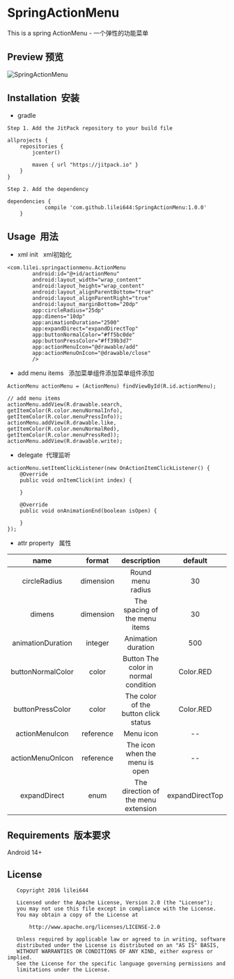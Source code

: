 # SpringActionMenu
This is a spring ActionMenu - 一个弹性的功能菜单

Preview  预览
-------------
![SpringActionMenu](https://github.com/lilei644/SpringActionMenu/blob/master/preview/preview.gif)

## Installation &nbsp;安装
* gradle

```
Step 1. Add the JitPack repository to your build file

allprojects {
    repositories {
        jcenter()

        maven { url "https://jitpack.io" }
    }
}
```
```
Step 2. Add the dependency

dependencies {
            compile 'com.github.lilei644:SpringActionMenu:1.0.0'
    }
```

## Usage &nbsp;用法
* xml init &nbsp; xml初始化
```
<com.lilei.springactionmenu.ActionMenu
        android:id="@+id/actionMenu"
        android:layout_width="wrap_content"
        android:layout_height="wrap_content"
        android:layout_alignParentBottom="true"
        android:layout_alignParentRight="true"
        android:layout_marginBottom="20dp"
        app:circleRadius="25dp"
        app:dimens="10dp"
        app:animationDuration="2500"
        app:expandDirect="expandDirectTop"
        app:buttonNormalColor="#ff5bc0de"
        app:buttonPressColor="#ff39b3d7"
        app:actionMenuIcon="@drawable/add"
        app:actionMenuOnIcon="@drawable/close"
        />
```

* add menu items &nbsp; 添加菜单组件添加菜单组件添加

```
ActionMenu actionMenu = (ActionMenu) findViewById(R.id.actionMenu);

// add menu items
actionMenu.addView(R.drawable.search, getItemColor(R.color.menuNormalInfo), getItemColor(R.color.menuPressInfo));
actionMenu.addView(R.drawable.like, getItemColor(R.color.menuNormalRed), getItemColor(R.color.menuPressRed));
actionMenu.addView(R.drawable.write);
```

* delegate &nbsp;代理监听
```
actionMenu.setItemClickListener(new OnActionItemClickListener() {
    @Override
    public void onItemClick(int index) {

    }

    @Override
    public void onAnimationEnd(boolean isOpen) {

    }
});
```

* attr property &nbsp; 属性

|name|format|description|default|
|:---:|:---:|:---:|:---:|
| circleRadius| dimension| Round menu radius| 30
| dimens| dimension| The spacing of the menu items| 30
| animationDuration| integer| Animation duration| 500
| buttonNormalColor| color| Button The color in normal condition|  Color.RED
| buttonPressColor| color|The color of the button click status|Color.RED
| actionMenuIcon| reference| Menu icon| --
| actionMenuOnIcon| reference| The icon when the menu is open| --
| expandDirect| enum | The direction of the menu extension|expandDirectTop

## Requirements &nbsp;版本要求
Android  14+

## License
```
   Copyright 2016 lilei644

   Licensed under the Apache License, Version 2.0 (the "License");
   you may not use this file except in compliance with the License.
   You may obtain a copy of the License at

       http://www.apache.org/licenses/LICENSE-2.0

   Unless required by applicable law or agreed to in writing, software
   distributed under the License is distributed on an "AS IS" BASIS,
   WITHOUT WARRANTIES OR CONDITIONS OF ANY KIND, either express or implied.
   See the License for the specific language governing permissions and
   limitations under the License.
```

